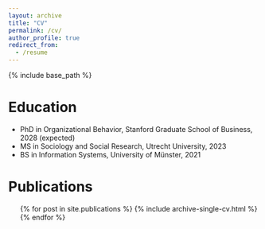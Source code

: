 ```yaml
---
layout: archive
title: "CV"
permalink: /cv/
author_profile: true
redirect_from:
  - /resume
---
```


{% include base_path %}

Education
======
* PhD in Organizational Behavior, Stanford Graduate School of Business, 2028 (expected)
* MS in Sociology and Social Research, Utrecht University, 2023
* BS in Information Systems, University of Münster, 2021

Publications
======
<ul>{% for post in site.publications %}
  {% include archive-single-cv.html %}
{% endfor %}</ul>

<!--  <>Work experience
======
* Summer 2022: Research Intern
* Utrecht University

* 2019 - 2022: Research Assistant / TA
* University of Münster
  
Talks
======
<ul>{% for post in site.talks %}
{% include archive-single-talk-cv.html %}
 {% endfor %}</ul>
  
Teaching
======
<ul>{% for post in site.teaching %}
{% include archive-single-cv.html %}
{% endfor %}</ul>-->
